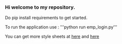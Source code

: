 ### Hi welcome to my repository.

Do pip install requirements to get started.

To run the application use :
'''python
run emp_login.py'''

You can get more style sheets at [here](https://github.com/sommerc/pyqt-stylesheets) and [here](https://github.com/ColinDuquesnoy/QDarkStyleSheet)
